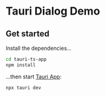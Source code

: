 # Tauri Dialog Demo

## Get started

Install the dependencies...

```bash
cd tauri-ts-app
npm install
```

...then start [Tauri App](https://tauri.studio/):

```bash
npx tauri dev
```
